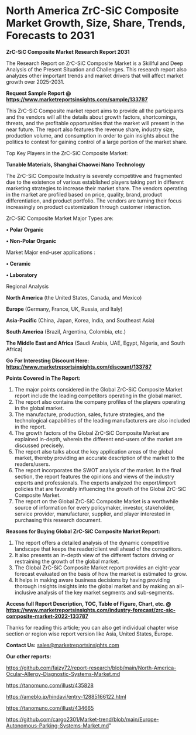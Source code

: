 # North America ZrC-SiC Composite Market Growth, Size, Share, Trends, Forecasts to 2031

<strong>ZrC-SiC Composite Market Research Report 2031</strong>

The Research Report on ZrC-SiC Composite Market is a Skillful and Deep Analysis of the Present Situation and Challenges. This research report also analyzes other important trends and market drivers that will affect market growth over 2025-2031.

<strong>Request Sample Report @ <a href=https://www.marketreportsinsights.com/sample/133787>https://www.marketreportsinsights.com/sample/133787</a></strong>

This ZrC-SiC Composite market report aims to provide all the participants and the vendors will all the details about growth factors, shortcomings, threats, and the profitable opportunities that the market will present in the near future. The report also features the revenue share, industry size, production volume, and consumption in order to gain insights about the politics to contest for gaining control of a large portion of the market share.

Top Key Players in the ZrC-SiC Composite Market:

<strong>Tunable Materials, Shanghai Chaowei Nano Technology</strong>

The ZrC-SiC Composite Industry is severely competitive and fragmented due to the existence of various established players taking part in different marketing strategies to increase their market share. The vendors operating in the market are profiled based on price, quality, brand, product differentiation, and product portfolio. The vendors are turning their focus increasingly on product customization through customer interaction.

ZrC-SiC Composite Market Major Types are:

<strong>• Polar Organic

• Non-Polar Organic</strong>

Market Major end-user applications :

<strong>• Ceramic

• Laboratory</strong>

Regional Analysis

</u><strong><b>North America</b></strong> (the United States, Canada, and Mexico)

<strong><b>Europe </b></strong>(Germany, France, UK, Russia, and Italy)

<strong><b>Asia-Pacific</b></strong> (China, Japan, Korea, India, and Southeast Asia)

<strong><b>South America</b></strong> (Brazil, Argentina, Colombia, etc.)

<strong><b>The Middle East and Africa</b></strong> (Saudi Arabia, UAE, Egypt, Nigeria, and South Africa)

<strong>Go For Interesting Discount Here: <a href=https://www.marketreportsinsights.com/discount/133787>https://www.marketreportsinsights.com/discount/133787</a></strong>

<strong>Points Covered in The Report:</strong>
<ol>
  <li>The major points considered in the Global ZrC-SiC Composite Market report include the leading competitors operating in the global market.</li>
  <li>The report also contains the company profiles of the players operating in the global market.</li>
  <li>The manufacture, production, sales, future strategies, and the technological capabilities of the leading manufacturers are also included in the report.</li>
  <li>The growth factors of the Global ZrC-SiC Composite Market are explained in-depth, wherein the different end-users of the market are discussed precisely.</li>
  <li>The report also talks about the key application areas of the global market, thereby providing an accurate description of the market to the readers/users.</li>
  <li>The report incorporates the SWOT analysis of the market. In the final section, the report features the opinions and views of the industry experts and professionals. The experts analyzed the export/import policies that are favorably influencing the growth of the Global ZrC-SiC Composite Market.</li>
  <li>The report on the Global ZrC-SiC Composite Market is a worthwhile source of information for every policymaker, investor, stakeholder, service provider, manufacturer, supplier, and player interested in purchasing this research document.</li>
</ol>
<strong>Reasons for Buying Global ZrC-SiC Composite Market Report:</strong>

<ol>
  <li>The report offers a detailed analysis of the dynamic competitive landscape that keeps the reader/client well ahead of the competitors.</li>
  <li>It also presents an in-depth view of the different factors driving or restraining the growth of the global market.</li>
  <li>The Global ZrC-SiC Composite Market report provides an eight-year forecast evaluated on the basis of how the market is estimated to grow.</li>
  <li>It helps in making aware business decisions by having providing thorough insights insights into the global market and by making an all-inclusive analysis of the key market segments and sub-segments.</li>
</ol>
<strong>Access full Report Description, TOC, Table of Figure, Chart, etc. @ <a href=https://www.marketreportsinsights.com/industry-forecast/zrc-sic-composite-market-2022-133787>https://www.marketreportsinsights.com/industry-forecast/zrc-sic-composite-market-2022-133787</a></strong>


Thanks for reading this article; you can also get individual chapter wise section or region wise report version like Asia, United States, Europe.

<strong>Contact Us:</strong>
sales@marketreportsinsights.com

<strong>Our other reports:</strong>

<a href=https://github.com/faizy72/report-research/blob/main/North-America-Ocular-Allergy-Diagnostic-Systems-Market.md>https://github.com/faizy72/report-research/blob/main/North-America-Ocular-Allergy-Diagnostic-Systems-Market.md</a>

<a href=https://tanomuno.com/illust/435828>https://tanomuno.com/illust/435828</a>

<a href=https://ameblo.jp/hindavi/entry-12885166122.html>https://ameblo.jp/hindavi/entry-12885166122.html</a>

<a href=https://tanomuno.com/illust/434665>https://tanomuno.com/illust/434665</a>

<a href=https://github.com/cargo2301/Market-trend/blob/main/Europe-Autonomous-Parking-Systems-Market.md>https://github.com/cargo2301/Market-trend/blob/main/Europe-Autonomous-Parking-Systems-Market.md</a>"
